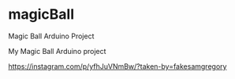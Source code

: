 # magicBall
Magic Ball Arduino Project

My Magic Ball Arduino project 

https://instagram.com/p/yfhJuVNmBw/?taken-by=fakesamgregory
